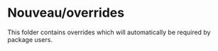 # Nouveau/overrides

This folder contains overrides which will automatically be required by package users.
